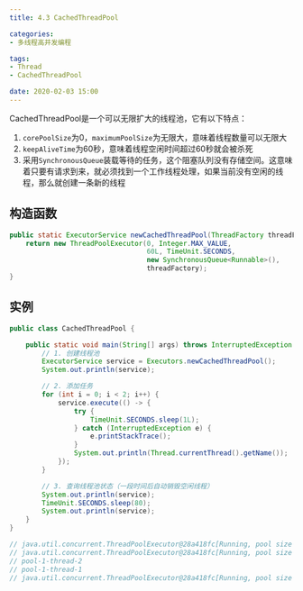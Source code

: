 ```yaml
---
title: 4.3 CachedThreadPool

categories:
- 多线程高并发编程

tags:
- Thread
- CachedThreadPool

date: 2020-02-03 15:00
---
```

CachedThreadPool是一个可以无限扩大的线程池，它有以下特点：
1. `corePoolSize`为0，`maximumPoolSize`为无限大，意味着线程数量可以无限大
1. `keepAliveTime`为60秒，意味着线程空闲时间超过60秒就会被杀死
1. 采用`SynchronousQueue`装载等待的任务，这个阻塞队列没有存储空间。这意味着只要有请求到来，就必须找到一个工作线程处理，如果当前没有空闲的线程，那么就创建一条新的线程

## 构造函数
```java
public static ExecutorService newCachedThreadPool(ThreadFactory threadFactory) {
    return new ThreadPoolExecutor(0, Integer.MAX_VALUE,
                                  60L, TimeUnit.SECONDS,
                                  new SynchronousQueue<Runnable>(),
                                  threadFactory);
}
```

## 实例
```java
public class CachedThreadPool {

    public static void main(String[] args) throws InterruptedException {
        // 1. 创建线程池
        ExecutorService service = Executors.newCachedThreadPool();
        System.out.println(service);

        // 2. 添加任务
        for (int i = 0; i < 2; i++) {
            service.execute(() -> {
                try {
                    TimeUnit.SECONDS.sleep(1L);
                } catch (InterruptedException e) {
                    e.printStackTrace();
                }
                System.out.println(Thread.currentThread().getName());
            });
        }

        // 3. 查询线程池状态（一段时间后自动销毁空闲线程）
        System.out.println(service);
        TimeUnit.SECONDS.sleep(80);
        System.out.println(service);
    }
}

// java.util.concurrent.ThreadPoolExecutor@28a418fc[Running, pool size = 0, active threads = 0, queued tasks = 0, completed tasks = 0]
// java.util.concurrent.ThreadPoolExecutor@28a418fc[Running, pool size = 2, active threads = 2, queued tasks = 0, completed tasks = 0]
// pool-1-thread-2
// pool-1-thread-1
// java.util.concurrent.ThreadPoolExecutor@28a418fc[Running, pool size = 0, active threads = 0, queued tasks = 0, completed tasks = 2]
```